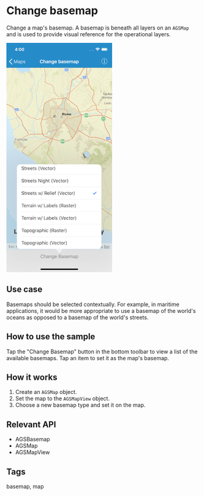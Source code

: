 # Change basemap

Change a map's basemap. A basemap is beneath all layers on an `AGSMap` and is used to provide visual reference for the operational layers.

![Image of change basemap](change-basemap.png)

## Use case

Basemaps should be selected contextually. For example, in maritime applications, it would be more appropriate to use a basemap of the world's oceans as opposed to a basemap of the world's streets.

## How to use the sample

Tap the "Change Basemap" button in the bottom toolbar to view a list of the available basemaps. Tap an item to set it as the map's basemap.

## How it works

1. Create an `AGSMap` object.
2. Set the map to the `AGSMapView` object.
3. Choose a new basemap type and set it on the map.

## Relevant API

* AGSBasemap
* AGSMap
* AGSMapView

## Tags

basemap, map

